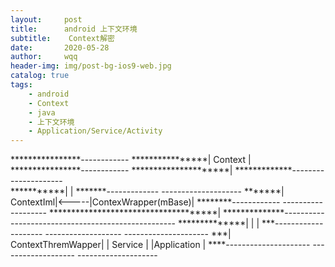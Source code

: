 ```yaml
---
layout:     post
title:      android 上下文环境
subtitle:    Context解密
date:       2020-05-28
author:     wqq
header-img: img/post-bg-ios9-web.jpg
catalog: true
tags:
    - android
    - Context
    - java
    - 上下文环境 
    - Application/Service/Activity                   
---
```

****************------------
****************|  Context |
****************------------
*********************|
*************---------------------	
***********|                   |
*******-------------       --------------------
*******| ContextIml|<-----|ContexWrapper(mBase)|
********------------         -------------------
*************************************|
**************---------------------------------------------------
**************|                       |                         |
***--------------------      -------------------      ---------------------
***| ContextThremWapper|     | Service         |      |Application         |
****---------------------     -------------------       --------------------



